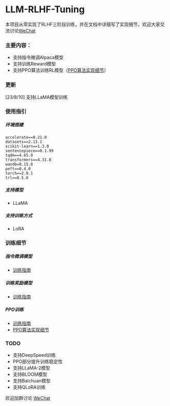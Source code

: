 # LLM-RLHF-Tuning

本项目从零实现了RLHF三阶段训练，并在文档中详细写了实现细节，欢迎大家交流讨论[WeChat](assets/RLHF讨论群.jpeg)

### 主要内容：
- 支持指令微调Alpaca模型
- 支持训练Reward模型
- 支持PPO算法训练RL模型（[PPO算法实现细节](https://zhuanlan.zhihu.com/p/649665766)）


### 更新
[23/8/10] 支持LLaMA模型训练


### 使用指引
##### 环境搭建
```
accelerate==0.21.0
datasets==2.13.1
scikit-learn==1.3.0
sentencepiece==0.1.99
tqdm==4.65.0
transformers==4.31.0
wandb=0.15.8
peft==0.4.0
torch==2.0.1
trl==0.5.0

```

##### 支持模型
- LLaMA

##### 支持训练方式
- LoRA

### 训练细节
##### 指令微调模型
- [训练指南](https://github.com/Joyce94/LLM-RLHF-Tuning/wiki/%E6%8C%87%E4%BB%A4%E5%BE%AE%E8%B0%83%E6%A8%A1%E5%9E%8B)


##### 训练奖励模型
- [训练指南](https://github.com/Joyce94/LLM-RLHF-Tuning/wiki/%E8%AE%AD%E7%BB%83%E5%A5%96%E5%8A%B1%E6%A8%A1%E5%9E%8B)

##### PPO训练
- [训练指南](https://github.com/Joyce94/LLM-RLHF-Tuning/wiki/PPO%E8%AE%AD%E7%BB%83)
- [PPO算法实现细节](https://zhuanlan.zhihu.com/p/649665766)


### TODO
- 支持DeepSpeed训练
- PPO部分提升训练稳定性
- 支持LLaMA-2模型
- 支持BLOOM模型
- 支持Baichuan模型
- 支持QLoRA训练


欢迎加群讨论 [WeChat](assets/RLHF讨论群.jpeg)
 